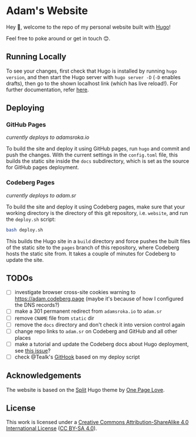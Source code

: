 # Adam's Website

Hey 👋, welcome to the repo of my personal website built with [Hugo](https://gohugo.io)!

Feel free to poke around or get in touch 😊.

## Running Locally
To see your changes, first check that Hugo is installed by running `hugo version`, and then start the Hugo server with `hugo server -D` (`-D` enables drafts), then go to the shown localhost link (which has live reload!). For further documentation, refer [here](https://gohugo.io/getting-started/quick-start).

## Deploying

### GitHub Pages
_currently deploys to adamsroka.io_

<!--
OLD INSTRUCTIONS USING GITHUB ACTION
To deploy using GitHub pages, simply push the changes into the `main` branch — the GitHub workflow will run Hugo, build the page and serve the static site from the `gh-pages` branch.
-->

To build the site and deploy it using GitHub pages, run `hugo` and commit and push the changes. With the current settings in the `config.toml` file, this builds the static site inside the `docs` subdirectory, which is set as the source for GitHub pages deployment.

### Codeberg Pages
_currently deploys to adam.sr_

To build the site and deploy it using Codeberg pages, make sure that your working directory is the directory of this git repository, i.e. `website`, and run the `deploy.sh` script:

```bash
bash deploy.sh
```

This builds the Hugo site in a `build` directory and force pushes the built files of the static site to the `pages` branch of this repository, where Codeberg hosts the static site from. It takes a couple of minutes for Codeberg to update the site.

## TODOs
- [ ] investigate browser cross-site cookies warning to https://adam.codeberg.page (maybe it's because of how I configured the DNS records?)
- [ ] make a 301 permanent redirect from `adamsroka.io` to `adam.sr`
- [ ] remove `CNAME` file from `static` dir
- [ ] remove the `docs` directory and don't check it into version control again
- [ ] change repo links to `adam.sr` on Codeberg and GitHub and all other places
- [ ] make a tutorial and update the Codeberg docs about Hugo deployment, see [this issue](https://codeberg.org/Codeberg/Documentation/issues/27)?
- [ ] check @Tealk's [GitHook](https://codeberg.org/Tealk/Git-Hooks_examples/src/branch/master/pre-push%20git-brench%20hugo) based on my deploy script

## Acknowledgements

The website is based on the [Split](https://onepagelove.com/split) Hugo theme by [One Page Love](https://onepagelove.com/).

## License

This work is licensed under a [Creative Commons Attribution-ShareAlike 4.0 International License](https://creativecommons.org/licenses/by-sa/4.0/) ([CC BY-SA 4.0](https://creativecommons.org/licenses/by-sa/4.0/)).
